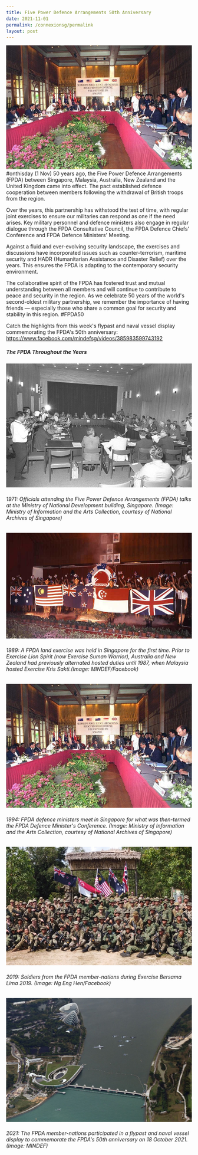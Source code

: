 ```yaml
---
title: Five Power Defence Arrangements 50th Anniversary
date: 2021-11-01
permalink: /connexionsg/permalink
layout: post
---
```

![Alt text for image on Isomer site](/images/FPDA3.jpeg)#onthisday (1 Nov) 50 years ago, the Five Power Defence Arrangements (FPDA) between Singapore, Malaysia, Australia, New Zealand and the United Kingdom came into effect. The pact established defence cooperation between members following the withdrawal of British troops from the region.

Over the years, this partnership has withstood the test of time, with regular joint exercises to ensure our militaries can respond as one if the need arises. Key military personnel and defence ministers also engage in regular dialogue through the FPDA Consultative Council, the FPDA Defence Chiefs' Conference and FPDA Defence Ministers' Meeting.

Against a fluid and ever-evolving security landscape, the exercises and discussions have incorporated issues such as counter-terrorism, maritime security and HADR (Humanitarian Assistance and Disaster Relief) over the years. This ensures the FPDA is adapting to the contemporary security environment.

The collaborative spirit of the FPDA has fostered trust and mutual understanding between all members and will continue to contribute to peace and security in the region. As we celebrate 50 years of the world's second-oldest military partnership, we remember the importance of having friends — especially those who share a common goal for security and stability in this region. #FPDA50

Catch the highlights from this week's flypast and naval vessel display commemorating the FPDA's 50th anniversary: https://www.facebook.com/mindefsg/videos/385983599743192

##### The FPDA Throughout the Years
![Alt text for image on Isomer site](/images/FPDA1.jpeg)
###### 1971: Officials attending the Five Power Defence Arrangements (FPDA) talks at the Ministry of National Development building, Singapore. (Image: Ministry of Information and the Arts Collection, courtesy of National Archives of Singapore)

![Alt text for image on Isomer site](/images/FPDA1.jpg)
###### 1989: A FPDA land exercise was held in Singapore for the first time. Prior to Exercise Lion Spirit (now Exercise Suman Warrior), Australia and New Zealand had previously alternated hosted duties until 1987, when Malaysia hosted Exercise Kris Sakti.(Image: MINDEF/Facebook)

![Alt text for image on Isomer site](/images/1994_1.jpeg)
###### 1994: FPDA defence ministers meet in Singapore for what was then-termed the FPDA Defence Minister's Conference. (Image: Ministry of Information and the Arts Collection, courtesy of National Archives of Singapore)

![Alt text for image on Isomer site](/images/fpda4.jpg)
###### 2019: Soldiers from the FPDA member-nations during Exercise Bersama Lima 2019. (Image: Ng Eng Hen/Facebook)

![Alt text for image on Isomer site](/images/FPDA5.jpeg)
###### 2021: The FPDA member-nations participated in a flypast and naval vessel display to commemorate the FPDA's 50th anniversary on 18 October 2021. (Image: MINDEF)